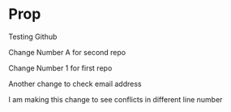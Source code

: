 # Prop
Testing Github




Change Number A for second repo 

Change Number 1 for first repo

Another change to check email address

I am making this change to see conflicts in different line number